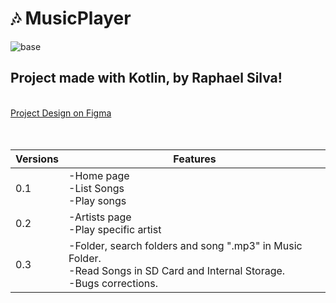 # :notes: MusicPlayer
![base](https://user-images.githubusercontent.com/66075182/104467588-3f92b780-5595-11eb-850d-80a3c1baa41e.png)

## Project made with Kotlin, by Raphael Silva!

<br/>
<a href="https://www.figma.com/file/SO27pGhZDq5SOkNOuBAira/Music-Player?node-id=0%3A1">
  Project Design on Figma 
</a>
<br/><br/><br/>

Versions | Features
-------- | ---------
0.1| -Home page<br/> -List Songs<br/> -Play songs<br/>
0.2| -Artists page<br/> -Play specific artist
0.3| -Folder, search folders and song ".mp3" in Music Folder.<br/> -Read Songs in SD Card and Internal Storage.<br/> -Bugs corrections.
